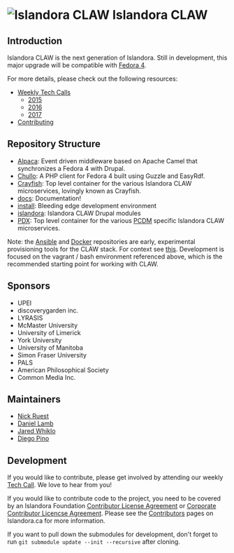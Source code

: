 # ![Islandora CLAW](https://camo.githubusercontent.com/738dd7cbd90a3ef06b9bb55a4cf5ed385a048fd4/687474703a2f2f69736c616e646f72612e63612f73697465732f64656661756c742f66696c65732f696d616765732f6c6f6273746572434c41572e706e67) Islandora CLAW

## Introduction

Islandora CLAW is the next generation of Islandora. Still in development, this major upgrade will be compatible with [Fedora 4](https://wiki.duraspace.org/display/FF/Fedora+Repository+Home).

For more details, please check out the following resources:

* [Weekly Tech Calls](https://github.com/Islandora-CLAW/CLAW/wiki#islandora-7x-2x-tech-calls)
  * [2015](https://github.com/Islandora-CLAW/CLAW/wiki/2015)
  * [2016](https://github.com/Islandora-CLAW/CLAW/wiki/2016)
  * [2017](https://github.com/Islandora-CLAW/CLAW/wiki/2017)
* [Contributing](https://github.com/Islandora-CLAW/CLAW/blob/master/CONTRIBUTING.md)

## Repository Structure

* [Alpaca](https://github.com/islandora-claw/Alpaca): Event driven middleware based on Apache Camel that synchronizes a Fedora 4 with Drupal.  
* [Chullo](https://github.com/Islandora-CLAW/Chullo): A PHP client for Fedora 4 built using Guzzle and EasyRdf. 
* [Crayfish](https://github.com/Islandora-CLAW/Crayfish): Top level container for the various Islandora CLAW microservices, lovingly known as Crayfish.
* [docs](./docs): Documentation!
* [install](https://github.com/Islandora-CLAW/claw_vagrant): Bleeding edge development environment
* [islandora](https://github.com/Islandora-CLAW/islandora): Islandora CLAW Drupal modules 
* [PDX](https://github.com/Islandora-CLAW/pdx): Top level container for the various [PCDM](http://pcdm.org/) specific Islandora CLAW microservices. 

Note: the [Ansible](https://github.com/Islandora-CLAW/claw-ansible) and [Docker](https://github.com/Islandora-CLAW?utf8=%E2%9C%93&query=docker) repositories are early, experimental provisioning tools for the CLAW stack. For context see [this](https://github.com/Islandora-CLAW/CLAW/issues/182). Development is focused on the vagrant / bash environment referenced above, which is the recommended starting point for working with CLAW.

## Sponsors

* UPEI
* discoverygarden inc.
* LYRASIS
* McMaster University
* University of Limerick
* York University
* University of Manitoba
* Simon Fraser University
* PALS
* American Philosophical Society
* Common Media Inc.

## Maintainers

* [Nick Ruest](https://github.com/ruebot)
* [Daniel Lamb](https://github.com/dannylamb/)
* [Jared Whiklo](https://github.com/whikloj)
* [Diego Pino](https://github.com/DiegoPino)

## Development

If you would like to contribute, please get involved by attending our weekly [Tech Call](https://github.com/Islandora-CLAW/CLAW/wiki). We love to hear from you!

If you would like to contribute code to the project, you need to be covered by an Islandora Foundation [Contributor License Agreement](http://islandora.ca/sites/default/files/islandora_cla.pdf) or [Corporate Contributor Licencse Agreement](http://islandora.ca/sites/default/files/islandora_ccla.pdf). Please see the [Contributors](http://islandora.ca/resources/contributors) pages on Islandora.ca for more information.

If you want to pull down the submodules for development, don't forget to run `git submodule update --init --recursive` after cloning.
